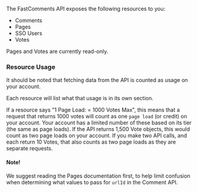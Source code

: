 The FastComments API exposes the following resources to you:

- Comments
- Pages
- SSO Users
- Votes

Pages and Votes are currently read-only.

### Resource Usage

It should be noted that fetching data from the API is counted as usage on your account.

Each resource will list what that usage is in its own section.

If a resource says "1 Page Load: = 1000 Votes Max", this means that a request that returns 1000 votes will count as
one `page load` (or credit) on your account. Your account has a limited number of these based on its tier (the same as
page loads). If the API returns 1,500 Vote objects, this would count as two page loads on your account. If you make two API calls, and each
return 10 Votes, that also counts as two page loads as they are separate requests.

#### Note!

We suggest reading the Pages documentation first, to help
limit confusion when determining what values to pass for `urlId` in the Comment API.

